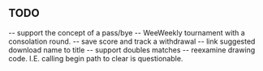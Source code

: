 TODO
----
-- support the concept of a pass/bye
-- WeeWeekly tournament with a consolation round.
-- save score and track a withdrawal
-- link suggested download name to title
-- support doubles matches
-- reexamine drawing code.  I.E. calling begin path to clear is questionable.
